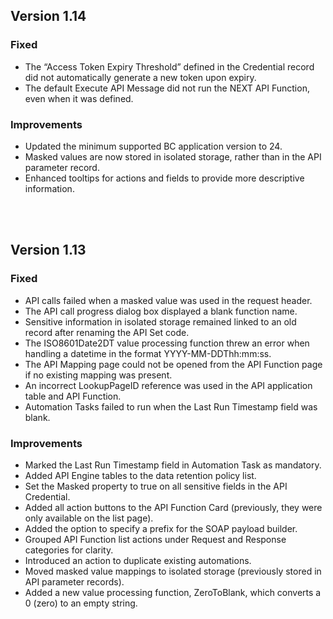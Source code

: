 ## Version 1.14
### Fixed
- The “Access Token Expiry Threshold” defined in the Credential record did not automatically generate a new token upon expiry.
- The default Execute API Message did not run the NEXT API Function, even when it was defined.

### Improvements
- Updated the minimum supported BC application version to 24.
- Masked values are now stored in isolated storage, rather than in the API parameter record.
- Enhanced tooltips for actions and fields to provide more descriptive information.

<br><br>

## Version 1.13
### Fixed
- API calls failed when a masked value was used in the request header.
- The API call progress dialog box displayed a blank function name.
- Sensitive information in isolated storage remained linked to an old record after renaming the API Set code.
- The ISO8601Date2DT value processing function threw an error when handling a datetime in the format YYYY-MM-DDThh:mm:ss.
- The API Mapping page could not be opened from the API Function page if no existing mapping was present.
- An incorrect LookupPageID reference was used in the API application table and API Function.
- Automation Tasks failed to run when the Last Run Timestamp field was blank.

### Improvements
- Marked the Last Run Timestamp field in Automation Task as mandatory.
- Added API Engine tables to the data retention policy list.
- Set the Masked property to true on all sensitive fields in the API Credential.
- Added all action buttons to the API Function Card (previously, they were only available on the list page).
- Added the option to specify a prefix for the SOAP payload builder.
- Grouped API Function list actions under Request and Response categories for clarity.
- Introduced an action to duplicate existing automations.
- Moved masked value mappings to isolated storage (previously stored in API parameter records).
- Added a new value processing function, ZeroToBlank, which converts a 0 (zero) to an empty string.
